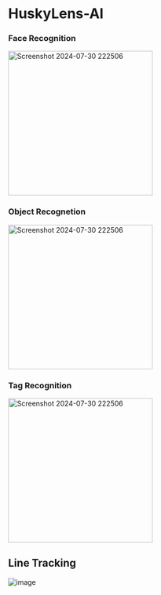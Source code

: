 # HuskyLens-AI


### Face Recognition

<img width="294" alt="Screenshot 2024-07-30 222506" src="https://github.com/user-attachments/assets/48d8799e-2676-4333-8a07-a9583a663182">


### Object Recognetion

<img width="294" alt="Screenshot 2024-07-30 222506" src="https://github.com/user-attachments/assets/a478e287-e164-4ea1-b7c9-b509aafb00ea">


### Tag Recognition

<img width="294" alt="Screenshot 2024-07-30 222506" src="https://github.com/user-attachments/assets/c3c9b03b-954c-4bec-91ed-fd955fc643ac">



## Line Tracking

![image](https://github.com/user-attachments/assets/adf7f615-fffb-4a9b-82d6-9f13b607d9ea)

